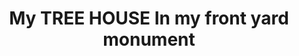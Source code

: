 ---
pid: RS191
title: My TREE HOUSE In my front yard monument
location_transcription: 
zipcode: '19103'
outside_phl: 
neighborhood: Rittenhouse Square,Avenue of The Arts,Logan Square,Fitler Square
age: '8'
age_range: 6-13
instagram: 
image_file_name: RS_191.jpg
proposal_transcription: tree house w a Bouncy fllor and tow fllors and donughts and
  snowe cons and curtans and cozinis.
topic: Unknown
topic_summary: '0'
type: Building,Tree
keywords_other: tree house
credit: Lila
image_labels: 
twitter: 
facebook: 
permalink: "/monuments/rs191/"
layout: item-page
---